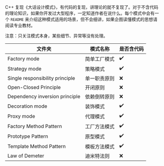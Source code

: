 C++ 复现《大话设计模式》，有代码的复现，讲理论的就不复现了。对于不含代码的理论知识，如果你开发过大型程序，一定知道作者在说什么。每个模式中会有一个 `README` 来介绍这种模式适用的场景，但不会细讲，如果企图读懂模式的思想请阅读专业教材。

注意：只关注模式本身，某些细节、异常等没有处理。

|文件夹|模式名称|是否含代码|
|--|--|--|
| Factory mode                     | 简单工厂模式 | :heavy_check_mark: |
| Strategy mode                    | 策略模式    | :heavy_check_mark: |
| Single responsibility principle  | 单一职责原则 | :x:                |
| Open-Closed Principle            | 开闭原则    | :x:                |
| Dependency inversion principle   | 依赖倒转原则 | :x:                |
| Decoration mode                  | 装饰模式    | :heavy_check_mark: |
| Proxy mode                       | 代理模式    | :heavy_check_mark: |
| Factory Method Pattern           | 工厂方法模式 | :heavy_check_mark: |
| Prototype Pattern                | 原型模式    | :heavy_check_mark: |
| Template Method Pattern          | 模板方法模式 | :heavy_check_mark: |
| Law of Demeter                   | 迪米特法则   | :x:                |